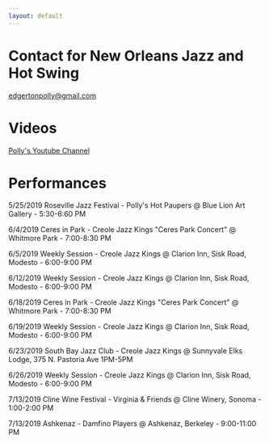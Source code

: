 ```yaml
---
layout: default
---
```


# Contact for New Orleans Jazz and Hot Swing
edgertonpolly@gmail.com

# Videos
[Polly's Youtube Channel](https://www.youtube.com/user/pedgerton)

# Performances
5/25/2019 Roseville Jazz Festival - Polly's Hot Paupers @ Blue Lion Art Gallery - 5:30-6:60 PM

6/4/2019  Ceres in Park - Creole Jazz Kings "Ceres Park Concert" @ Whitmore Park - 7:00-8:30 PM

6/5/2019  Weekly Session - Creole Jazz Kings @ Clarion Inn, Sisk Road, Modesto - 6:00-9:00 PM

6/12/2019 Weekly Session - Creole Jazz Kings @ Clarion Inn, Sisk Road, Modesto - 6:00-9:00 PM

6/18/2019 Ceres in Park - Creole Jazz Kings "Ceres Park Concert" @ Whitmore Park - 7:00-8:30 PM

6/19/2019 Weekly Session - Creole Jazz Kings @ Clarion Inn, Sisk Road, Modesto - 6:00-9:00 PM

6/23/2019 South Bay Jazz Club - Creole Jazz Kings @ Sunnyvale Elks Lodge, 375 N. Pastoria Ave 1PM-5PM

6/26/2019 Weekly Session - Creole Jazz Kings @ Clarion Inn, Sisk Road, Modesto - 6:00-9:00 PM

7/13/2019 Cline Wine Festival - Virginia & Friends @ Cline Winery, Sonoma - 1:00-2:00 PM

7/13/2019 Ashkenaz - Damfino Players @ Ashkenaz, Berkeley - 9:00-11:00 PM

